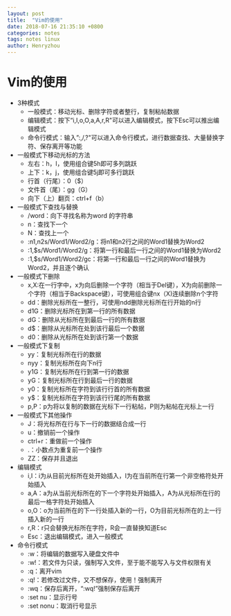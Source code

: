 ```yaml
---
layout: post
title:  "Vim的使用"
date: 2018-07-16 21:35:10 +0800
categories: notes
tags: notes linux
author: Henryzhou
---
```


# Vim的使用

- 3种模式
  - 一般模式：移动光标、删除字符或者整行，复制粘帖数据
  - 编辑模式：按下“i,I,o,O,a,A,r,R"可以进入编辑模式，按下Esc可以推出编辑模式
  - 命令行模式：输入”:,/,?"可以进入命令行模式，进行数据查找、大量替换字符、保存离开等功能
- 一般模式下移动光标的方法
  - 左右：h，l，使用组合键5h即可多列跳跃
  - 上下：k，j，使用组合键5j即可多行跳跃
  - 行首（行尾）：0（$）
  - 文件首（尾）：gg（G）
  - 向下（上）翻页：ctrl+f（b）
- 一般模式下查找与替换
  - /word：向下寻找名称为word 的字符串
  - n：查找下一个
  - N：查找上一个
  - :n1,n2s/Word1/Word2/g：将n1和n2行之间的Word1替换为Word2
  - :1,$s/Word1/Word2/g：将第一行和最后一行之间的Word1替换为Word2
  - :1,$s/Word1/Word2/gc：将第一行和最后一行之间的Word1替换为Word2，并且逐个确认
- 一般模式下删除
  - x,X:在一行字中，x为向后删除一个字符（相当于Del键），X为向前删除一个字符（相当于Backspace键），可使用组合键nx（X)连续删除n个字符
  - dd：删除光标所在一整行，可使用ndd删除光标所在行开始的n行
  - d1G：删除光标所在到第一行的所有数据
  - dG：删除从光标所在到最后一行的所有数据
  - d$：删除从光标所在处到该行最后一个数据
  - d0：删除从光标所在处到该行第一个数据
- 一般模式下复制
  - yy：复制光标所在行的数据
  - nyy：复制光标所在向下n行
  - y1G：复制光标所在行到第一行的数据
  - yG：复制光标所在行到最后一行的数据
  - y0：复制光标所在字符到该行行首的所有数据
  - y$：复制光标所在字符到该行行尾的所有数据
  - p,P：p为将以复制的数据在光标下一行粘帖，P则为粘帖在光标上一行
- 一般模式下其他操作
  - J：将光标所在行与下一行的数据结合成一行
  - u：撤销前一个操作
  - ctrl+r：重做前一个操作
  - .：小数点为重复前一个操作
  - ZZ：保存并且退出
- 编辑模式
  - i,I：i为从目前光标所在处开始插入，I为在当前所在行第一个非空格符处开始插入
  - a,A：a为从当前光标所在的下一个字符处开始插入，A为从光标所在行的最后一格字符处开始插入
  - o,O：o为当前所在的下一行处插入新的一行，O为目前光标所在的上一行插入新的一行
  - r,R：r只会替换光标所在字符，R会一直替换知道Esc
  - Esc：退出编辑模式，进入一般模式
- 命令行模式
  - :w：将编辑的数据写入硬盘文件中
  - :w!：若文件为只读，强制写入文件，至于能不能写入与文件权限有关
  - :q：离开vim
  - :q!：若修改过文件，又不想保存，使用！强制离开
  - :wq：保存后离开，“:wq!”强制保存后离开
  - :set nu：显示行号
  - :set nonu：取消行号显示